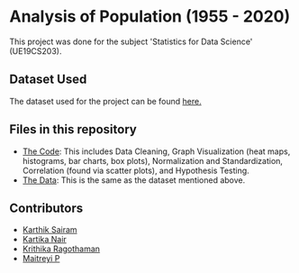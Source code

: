 # Analysis of Population (1955 - 2020)
This project was done for the subject 'Statistics for Data Science' (UE19CS203).

## Dataset Used
The dataset used for the project can be found [here.](https://www.kaggle.com/themlphdstudent/countries-population-from-1955-to-2020)

## Files in this repository
- [The Code](https://github.com/kartika-nair/SDS-Project/blob/master/PopulationAnalysis.ipynb): This includes Data Cleaning, Graph Visualization (heat maps, histograms, bar charts, box plots), Normalization and Standardization, Correlation (found via scatter plots), and Hypothesis Testing.
- [The Data](https://github.com/kartika-nair/SDS-Project/blob/master/PopulationDataset.csv): This is the same as the dataset mentioned above.

## Contributors
- [Karthik Sairam](https://github.com/karthik-sairam)
- [Kartika Nair](https://github.com/kartika-nair)
- [Krithika Ragothaman](https://github.com/kr1k-boop)
- [Maitreyi P](https://github.com/Maitreyi-P)
